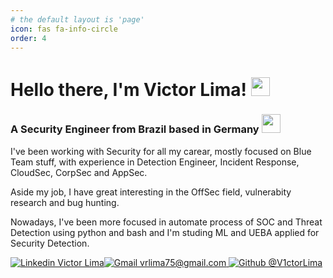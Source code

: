 ```yaml
---
# the default layout is 'page'
icon: fas fa-info-circle
order: 4
---
```


Hello there, I'm Victor Lima!  <img src="https://cultofthepartyparrot.com/parrots/hd/laptop_parrot.gif" height="30"/>
================================================================================================

### A Security Engineer from Brazil based in Germany <img src="https://emojis.slackmojis.com/emojis/images/1628955689/48630/meow_germany.png?1628955689" height="30"/>

I've been working with Security for all my carear, mostly focused on Blue Team stuff, with experience in Detection Engineer, Incident Response, CloudSec, CorpSec and AppSec.

Aside my job, I have great interesting in the OffSec field, vulnerabity research and bug hunting.

Nowadays, I've been more focused in automate process of SOC and Threat Detection using python and bash and I'm studing ML and UEBA applied for Security Detection.

 [![Linkedin Victor Lima](https://img.shields.io/badge/Victor_Lima-blue?&logo=Linkedin&logoColor=white&style=for-the-badge&link=https://www.linkedin.com/in/victorlimasec/)](https://www.linkedin.com/in/victorlimasec)[![Gmail vrlima75@gmail.com](https://img.shields.io/badge/vrlima75@gmail.com-006bed?&logo=Gmail&logoColor=white&style=for-the-badge&link=mailto:vrlima75@gmail.com) ](mailto:vrlima75@gmail.com)[![Github @V1ctorLima](https://img.shields.io/github/followers/V1ctorLima?label=follow&style=for-the-badge)](https://github.com/V1ctorLima)
